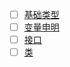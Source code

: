 + [ ] [基础类型](https://github.com/houwhu/Front-end/wiki/%E5%9F%BA%E7%A1%80%E7%B1%BB%E5%9E%8B)
+ [ ] [变量申明]()
+ [ ] [接口]()
+ [ ] [类]()
